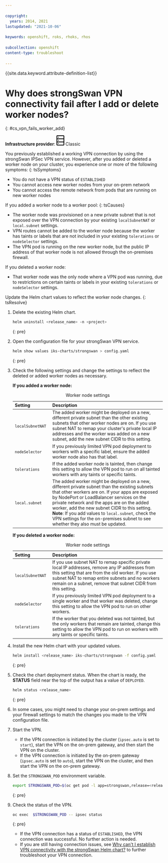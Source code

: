```yaml
---

copyright: 
  years: 2014, 2021
lastupdated: "2021-10-06"

keywords: openshift, roks, rhoks, rhos

subcollection: openshift
content-type: troubleshoot

---
```


{{site.data.keyword.attribute-definition-list}}



# Why does strongSwan VPN connectivity fail after I add or delete worker nodes?
{: #cs_vpn_fails_worker_add}

**Infrastructure provider**: ![Classic infrastructure provider icon.](images/icon-classic-2.svg) Classic


You previously established a working VPN connection by using the strongSwan IPSec VPN service. However, after you added or deleted a worker node on your cluster, you experience one or more of the following symptoms:
{: tsSymptoms}

* You do not have a VPN status of `ESTABLISHED`
* You cannot access new worker nodes from your on-prem network
* You cannot access the remote network from pods that are running on new worker nodes


If you added a worker node to a worker pool:
{: tsCauses}

* The worker node was provisioned on a new private subnet that is not exposed over the VPN connection by your existing `localSubnetNAT` or `local.subnet` settings.
* VPN routes cannot be added to the worker node because the worker has taints or labels that are not included in your existing `tolerations` or `nodeSelector` settings.
* The VPN pod is running on the new worker node, but the public IP address of that worker node is not allowed through the on-premises firewall.

If you deleted a worker node:

* That worker node was the only node where a VPN pod was running, due to restrictions on certain taints or labels in your existing `tolerations` or `nodeSelector` settings.


Update the Helm chart values to reflect the worker node changes.
{: tsResolve}

1. Delete the existing Helm chart.

    ```sh
    helm uninstall <release_name> -n <project>
    ```
    {: pre}

2. Open the configuration file for your strongSwan VPN service.

    ```sh
    helm show values iks-charts/strongswan > config.yaml
    ```
    {: pre}

3. Check the following settings and change the settings to reflect the deleted or added worker nodes as necessary.

    **If you added a worker node:**

    <table summary="The columns are read from left to right. The first column has the worker node setting. The second column describes the setting.">
    <caption>Worker node settings</caption>
        <col width="25%">
        <thead>
        <th>Setting</th>
        <th>Description</th>
        </thead>
        <tbody>
        <tr>
        <td><code>localSubnetNAT</code></td>
        <td>The added worker might be deployed on a new, different private subnet than the other existing subnets that other worker nodes are on. If you use subnet NAT to remap your cluster's private local IP addresses and the worker was added on a new subnet, add the new subnet CIDR to this setting.</td>
        </tr>
        <tr>
        <td><code>nodeSelector</code></td>
        <td>If you previously limited VPN pod deployment to workers with a specific label, ensure the added worker node also has that label.</td>
        </tr>
        <tr>
        <td><code>tolerations</code></td>
        <td>If the added worker node is tainted, then change this setting to allow the VPN pod to run on all tainted workers with any taints or specific taints.</td>
        </tr>
        <tr>
        <td><code>local.subnet</code></td>
        <td>The added worker might be deployed on a new, different private subnet than the existing subnets that other workers are on. If your apps are exposed by NodePort or LoadBalancer services on the private network and the apps are on the added worker, add the new subnet CIDR to this setting. <strong>Note</strong>: If you add values to <code>local.subnet</code>, check the VPN settings for the on-premises subnet to see whether they also must be updated.</td>
        </tr>
        </tbody></table>

    **If you deleted a worker node:**

    <table summary="The columns are read from left to right. The first column has the worker node setting. The second column describes the setting.">
    <caption>Worker node settings</caption>
        <col width="25%">
        <thead>
        <th>Setting</th>
        <th>Description</th>
        </thead>
        <tbody>
        <tr>
        <td><code>localSubnetNAT</code></td>
        <td>If you use subnet NAT to remap specific private local IP addresses, remove any IP addresses from this setting that are from the old worker. If you use subnet NAT to remap entire subnets and no workers remain on a subnet, remove that subnet CIDR from this setting.</td>
        </tr>
        <tr>
        <td><code>nodeSelector</code></td>
        <td>If you previously limited VPN pod deployment to a single worker and that worker was deleted, change this setting to allow the VPN pod to run on other workers.</td>
        </tr>
        <tr>
        <td><code>tolerations</code></td>
        <td>If the worker that you deleted was not tainted, but the only workers that remain are tainted, change this setting to allow the VPN pod to run on workers with any taints or specific taints.
        </td>
        </tr>
        </tbody></table>

4. Install the new Helm chart with your updated values.
    ```sh
    helm install <release_name> iks-charts/strongswan -f config.yaml
    ```
    {: pre}

5. Check the chart deployment status. When the chart is ready, the **STATUS** field near the top of the output has a value of `DEPLOYED`.
    ```sh
    helm status <release_name>
    ```
    {: pre}

6. In some cases, you might need to change your on-prem settings and your firewall settings to match the changes you made to the VPN configuration file.

7. Start the VPN.
    * If the VPN connection is initiated by the cluster (`ipsec.auto` is set to `start`), start the VPN on the on-prem gateway, and then start the VPN on the cluster.
    * If the VPN connection is initiated by the on-prem gateway (`ipsec.auto` is set to `auto`), start the VPN on the cluster, and then start the VPN on the on-prem gateway.

8. Set the `STRONGSWAN_POD` environment variable.
    ```sh
    export STRONGSWAN_POD=$(oc get pod -l app=strongswan,release=<release_name> -o jsonpath='{ .items[0].metadata.name }')
    ```
    {: pre}

9. Check the status of the VPN.
    ```sh
    oc exec  $STRONGSWAN_POD -- ipsec status
    ```
    {: pre}

    * If the VPN connection has a status of `ESTABLISHED`, the VPN connection was successful. No further action is needed.
    * If you are still having connection issues, see [Why can't I establish VPN connectivity with the strongSwan Helm chart?](/docs/containers?topic=containers-cs_vpn_fails) to further troubleshoot your VPN connection.




